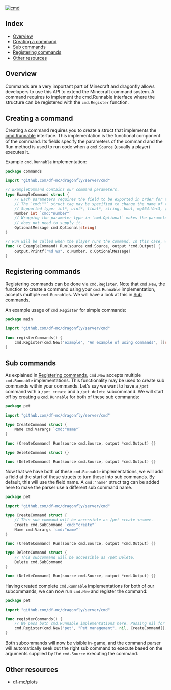 [![cmd](https://badges.fyi/static/go.dev/Documentation/29BEB0)](https://pkg.go.dev/github.com/df-mc/dragonfly/dragonfly/cmd)

## Index
* [Overview](#overview)
* [Creating a command](#creating-a-command)
* [Sub commands](#sub-commands)
* [Registering commands](#registering-commands)
* [Other resources](#other-resources)

## Overview
Commands are a very important part of Minecraft and dragonfly allows developers to use this API to extend the Minecraft command system. A command requires to implement the cmd.Runnable interface where the structure can be registered with the `cmd.Register` function.

## Creating a command
Creating a command requires you to create a struct that implements the [cmd.Runnable](https://pkg.go.dev/github.com/df-mc/dragonfly/dragonfly/cmd#Runnable) interface.
This implementation is the functional component of the command. Its fields specify the parameters of the command and the
Run method is used to run code when a `cmd.Source` (usually a player) executes it.

Example `cmd.Runnable` implementation:
```go
package commands

import "github.com/df-mc/dragonfly/server/cmd"

// ExampleCommand contains our command parameters.
type ExampleCommand struct {
    // Each parameters requires the field to be exported in order for the command to work properly.
    // The `cmd:""` struct tag may be specified to change the name of the parameter and its suffix.
    // Supported type: int*, uint*, float*, string, bool, mgl64.Vec3, []cmd.Target, cmd.Enum ...
    Number int `cmd:"number"`
    // Wrapping the parameter type in `cmd.Optional` makes the parameter optional, meaning a cmd.Source
    // does not need to supply it.
    OptionalMessage cmd.Optional[string]
}

// Run will be called when the player runs the command. In this case, we will print the number back to the player
func (c ExampleCommand) Run(source cmd.Source, output *cmd.Output) {
    output.Printf("%d %s", c.Number, c.OptionalMessage)
}
```

## Registering commands
Registering commands can be done via `cmd.Register`. Note that `cmd.New`, the function to create a command using your
`cmd.Runnable` implementation, accepts multiple `cmd.Runnable`s. We will have a look at this in [Sub commands](#sub-commands).

An example usage of `cmd.Register` for simple commands:
```go
package main

import "github.com/df-mc/dragonfly/server/cmd"

func registerCommands() {
    cmd.Register(cmd.New("example", "An example of using commands", []string{"eg"}, commands.ExampleCommand{}))
}
```

## Sub commands
As explained in [Registering commands](#registering-commands), `cmd.New` accepts multiple `cmd.Runnable` implementations.
This functionality may be used to create sub commands within your commands. Let's say we want to have a `/pet` command with
a `/pet create` and a `/pet delete` subcommand. We will start off by creating a `cmd.Runnable` for both of these sub
commands:

```go
package pet

import "github.com/df-mc/dragonfly/server/cmd"

type CreateCommand struct {
	Name cmd.Varargs `cmd:"name"`
}

func (CreateCommand) Run(source cmd.Source, output *cmd.Output) {}

type DeleteCommand struct {}

func (DeleteCommand) Run(source cmd.Source, output *cmd.Output) {}
```

Now that we have both of these `cmd.Runnable` implementations, we will add a field at the start of these
structs to turn these into sub commands. By default, this will use the field name. A `cmd:"name"` struct tag can be
added here to make the parser use a different sub command name.

```go
package pet

import "github.com/df-mc/dragonfly/server/cmd"

type CreateCommand struct {
	// This sub command will be accessible as /pet create <name>.
	Create cmd.SubCommand `cmd:"create"`
	Name cmd.Varargs `cmd:"name"`
}

func (CreateCommand) Run(source cmd.Source, output *cmd.Output) {}

type DeleteCommand struct {
	// This subcommand will be accessible as /pet Delete.
	Delete cmd.SubCommand
}

func (DeleteCommand) Run(source cmd.Source, output *cmd.Output) {}
```

Having created complete `cmd.Runnable` implementations for both of our subcommands, we can now run `cmd.New` and register the command:

```go
package pet

import "github.com/df-mc/dragonfly/server/cmd"

func registerCommands() {
    // We pass both cmd.Runnable implementations here. Passing nil for the aliases is valid.
    cmd.Register(cmd.New("pet", "Pet management", nil, CreateCommand{}, DeleteCommand{}))
}
```

Both subcommands will now be visible in-game, and the command parser will automatically seek out the right sub command
to execute based on the arguments supplied by the `cmd.Source` executing the command.

## Other resources
* [df-mc/plots](https://github.com/df-mc/plots/tree/master/plot/command)